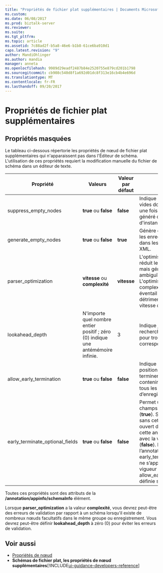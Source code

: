 ```yaml
---
title: "Propriétés de fichier plat supplémentaires | Documents Microsoft"
ms.custom: 
ms.date: 06/08/2017
ms.prod: biztalk-server
ms.reviewer: 
ms.suite: 
ms.tgt_pltfrm: 
ms.topic: article
ms.assetid: 7c88ad2f-b5a8-46e6-b1b8-61ce6ba910d1
caps.latest.revision: "9"
author: MandiOhlinger
ms.author: mandia
manager: anneta
ms.openlocfilehash: 9989d29eadf2487b84e2520755e879cd201b1798
ms.sourcegitcommit: cb908c540d8f1a692d01dc8f313e16cb4b4e696d
ms.translationtype: MT
ms.contentlocale: fr-FR
ms.lasthandoff: 09/20/2017
---
```

# <a name="additional-flat-file-properties"></a>Propriétés de fichier plat supplémentaires 

## <a name="hidden-properties"></a>Propriétés masquées
Le tableau ci-dessous répertorie les propriétés de nœud de fichier plat supplémentaires qui n'apparaissent pas dans l'Éditeur de schéma. L'utilisation de ces propriétés requiert la modification manuelle du fichier de schéma dans un éditeur de texte.  
  
|Propriété|Valeurs|Valeur par défaut| Description|  
|--------------|------------|-------------------|-----------------|  
|suppress_empty_nodes|**true** ou **false**|**false**|Indique si les nœuds XML vides doivent être supprimés une fois que l'analyseur a généré des données d'instance XML.|  
|generate_empty_nodes|**true** ou **false**|**true**|Génère des nœuds vides pour les enregistrements existant dans les données d'instance XML.|  
|parser_optimization|**vitesse** ou **complexité**|**vitesse**|L'optimisation de la vitesse réduit le temps d'analyse, mais génère quelques ambiguïtés dans les données. L'optimisation de la complexité gère un plus large éventail d'ambiguïtés, au détriment cependant de la vitesse de traitement.|  
|lookahead_depth|N'importe quel nombre entier positif ; zéro (0) indique une antémémoire infinie.|3|Indique jusqu'où une recherche peut être poussée pour trouver des données correspondantes.|  
|allow_early_termination|**true** ou **false**|**false**|Indique si les enregistrements positionnels peuvent se terminer tôt (**true**) ou doit contenir des données pour tous les champs d’enregistrement (**false**).|  
|early_terminate_optional_fields|**true** ou **false**|**false**|Permet une fin anticipée des champs de fin facultatifs (**true**). Si le schéma existant sans cette annotation est ouvert dans l’Éditeur BizTalk, cette annotation figurera lui avec la valeur par défaut (**false**). **Remarque :** l’annotation early_terminate_optional_fields ne s’applique seulement en vigueur si allow_early_termination est définie sur « true ».|  
  
 Toutes ces propriétés sont des attributs de la **/annotation/appinfo/schemaInfo** élément.  
  
 Lorsque **parser_optimization** a la valeur **complexité**, vous devrez peut-être des erreurs de validation par rapport à un schéma lorsqu’il existe de nombreux nœuds facultatifs dans le même groupe ou enregistrement. Vous devrez peut-être définir **lookahead_depth** à zéro (0) pour éviter les erreurs de validation.  
  
## <a name="see-also"></a>Voir aussi  
-  [Propriétés de nœud](../core/node-properties.md)   
-  **Schémas de fichier plat, les propriétés de nœud supplémentaires**[!INCLUDE[ui-guidance-developers-reference](../includes/ui-guidance-developers-reference.md)]